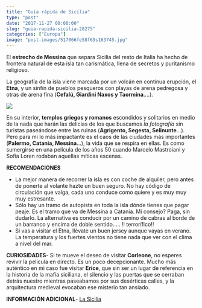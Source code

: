 ```yaml
---
title: "Guía rápida de Sicilia"
type: "post"
date: "2017-11-27 00:00:00"
slug: "guia-rapida-sicilia-28275"
categories: ["Europa"]
image: "post-images/517066fe58f69s163745.jpg"
---
```


El **estrecho de Messina** que separa Sicilia del resto de Italia ha hecho de frontera natural de esta isla tan carismática, llena de secretos y puritanismo religioso.  
  
La geografía de la isla viene marcada por un volcán en continua erupción, el **Etna**, y un sinfín de pueblos pesqueros con playas de arena pedregosa y otras de arena fina (**Cefalú, Giardini Naxos y Taormina**....).  
  
![](post-images/517066fe58f69s163745.jpg)  
  
En su interior, **templos griegos y romanos** escondidos y solitarios en medio de la nada que harán las delicias de los que buscamos *la fotografía* sin turistas paseándose entre las ruinas (**Agrigento, Segesta, Selinunte**...). Pero para mi lo más impactante es el caos de las ciudades más importantes (**Palermo, Catania, Messina**...), la vida que se respira en ellas. Es como sumergirse en una película de los años 50 cuando Marcelo Mastroiani y Sofia Loren rodaban aquellas míticas escenas.  
  
**RECOMENDACIONES**

- La mejor manera de recorrer la isla es con coche de alquiler, pero antes de ponerte al volante hazte un buen seguro. No hay código de circulación que valga, cada uno conduce como quiere y es muy muy muy estresante.
- Sólo hay un tramo de autopista en toda la isla dónde tienes que pagar peaje. Es el tramo que va de Messina a Catania. Mi consejo? Paga, sin dudarlo. La alternativa es conducir por un camino de cabras al borde de un barranco y encima de doble sentido..... !! terrorífico!!
- Si vas a visitar el Etna, llévate un buen jersey aunque vayas en verano. La temperatura y los fuertes vientos no tiene nada que ver con el clima a nivel del mar.

**CURIOSIDADES**- Si te mueve el deseo de visitar **Corleone**, no esperes revivir la película en directo. Es un poco decepcionante. Mucho más auténtico en mi caso fue visitar **Erice**, que sin ser un lugar de referencia en la historia de la mafia siciliana, el silencio y las puertas que se cerraban detrás nuestro mientras paseabamos por sus desérticas calles, y la arquitectura medieval evocaban ese misterio tan ansiado.

**INFORMACIÓN ADICIONAL**- [La Sicilia](http://www.lasicilia.es/)